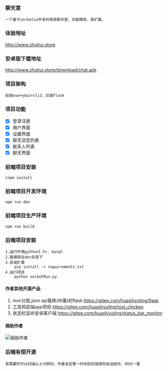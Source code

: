 ### 聊天室
    一个基于socketio开发的简易聊天室，功能精简，易扩展。

### 体验地址
http://www.zhuhui.store    

### 安卓版下载地址
http://www.zhuhui.store/download/chat.apk

### 项目架构
    前端vue+ydui+cli3，后端flask

### 项目功能
- [x] 登录注册
- [x] 用户界面
- [x] 设置界面
- [x] 聊天消息列表
- [x] 联系人列表
- [x] 聊天界面

### 前端项目安装
    cnpm install

### 前端项目开发环境
    npm run dev

### 前端项目生产环境
    npm run build

### 后端项目安装
    1.运行环境python3.5+, mysql
    2.数据库在doc目录下
    3.安装扩展
        pip install -r requirements.txt
    4.运行项目
        python socketRun.py

#### 作者其他开源产品
1. mvc分层,json api载体(中庸)的flask https://gitee.com/huashiyuting/flask 
2. 工具鸡前端app项目 https://gitee.com/huashiyuting/tool_chicken
3. 状态栏监听安卓客户端 https://gitee.com/huashiyuting/status_bar_monitor

#### 捐助作者
![捐助作者](https://images.gitee.com/uploads/images/2019/0124/105407_661d1190_1588193.png "mm_facetoface_collect_qrcode_1548297043215.png")	

### 后端有偿开源
    有需要的可以扫描以上付款码，作者会在第一时间将后端源码发送给你，99元一套
